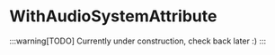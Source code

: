 ﻿
# WithAudioSystemAttribute

:::warning[TODO]
Currently under construction, check back later :)
:::

